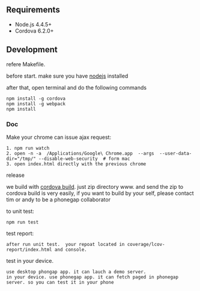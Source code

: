 ## Requirements

*   Node.js 4.4.5+
*   Cordova 6.2.0+


## Development

refere Makefile.

before start. make sure you have [nodejs](https://nodejs.org/en/) installed

after that, open terminal and do the following commands


    npm install -g cordova
    npm install -g webpack
    npm install

### Doc

Make your chrome can issue ajax request:

    1. npm run watch
    2. open -n -a  /Applications/Google\ Chrome.app  --args  --user-data-dir="/tmp/" --disable-web-security  # form mac
    3. open index.html directly with the previous chrome

release 

  we build with [cordova build](build.phonegap.com).  just zip directory www. and send the zip to cordova build is very easily, if you want to build by your self, please contact tim or andy to be a phonegap collaborator 

to unit test:

    npm run test
    
test report:

    after run unit test.  your repoat located in coverage/lcov-report/index.html and console. 


test in your device. 
	
    use desktop phongap app. it can lauch a demo server.  
    in your device. use phonegap app. it can fetch paged in phonegap server. so you can test it in your phone

